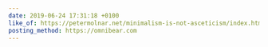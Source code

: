 ```yaml
---
date: 2019-06-24 17:31:18 +0100
like_of: https://petermolnar.net/minimalism-is-not-asceticism/index.html
posting_method: https://omnibear.com
---
```

